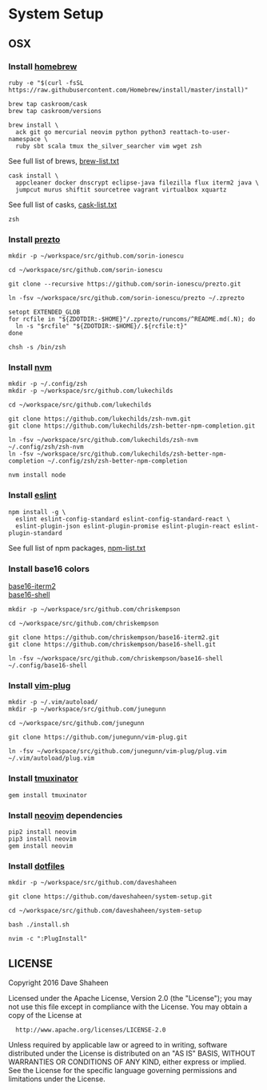 # System Setup

## OSX

### Install [homebrew](http://brew.sh/)

    ruby -e "$(curl -fsSL https://raw.githubusercontent.com/Homebrew/install/master/install)"

    brew tap caskroom/cask
    brew tap caskroom/versions

    brew install \
      ack git go mercurial neovim python python3 reattach-to-user-namespace \
      ruby sbt scala tmux the_silver_searcher vim wget zsh

  See full list of brews, [brew-list.txt](/brew-list.txt)

    cask install \
      appcleaner docker dnscrypt eclipse-java filezilla flux iterm2 java \
      jumpcut murus shiftit sourcetree vagrant virtualbox xquartz

  See full list of casks, [cask-list.txt](/cask-list.txt)

    zsh

### Install [prezto](https://github.com/sorin-ionescu/prezto)

    mkdir -p ~/workspace/src/github.com/sorin-ionescu

    cd ~/workspace/src/github.com/sorin-ionescu

    git clone --recursive https://github.com/sorin-ionescu/prezto.git

    ln -fsv ~/workspace/src/github.com/sorin-ionescu/prezto ~/.zprezto

    setopt EXTENDED_GLOB
    for rcfile in "${ZDOTDIR:-$HOME}"/.zprezto/runcoms/^README.md(.N); do
      ln -s "$rcfile" "${ZDOTDIR:-$HOME}/.${rcfile:t}"
    done

    chsh -s /bin/zsh

### Install [nvm](https://github.com/lukechilds/zsh-nvm)

    mkdir -p ~/.config/zsh
    mkdir -p ~/workspace/src/github.com/lukechilds

    cd ~/workspace/src/github.com/lukechilds

    git clone https://github.com/lukechilds/zsh-nvm.git
    git clone https://github.com/lukechilds/zsh-better-npm-completion.git

    ln -fsv ~/workspace/src/github.com/lukechilds/zsh-nvm ~/.config/zsh/zsh-nvm
    ln -fsv ~/workspace/src/github.com/lukechilds/zsh-better-npm-completion ~/.config/zsh/zsh-better-npm-completion

    nvm install node

### Install [eslint](http://eslint.org/)

    npm install -g \
      eslint eslint-config-standard eslint-config-standard-react \
      eslint-plugin-json eslint-plugin-promise eslint-plugin-react eslint-plugin-standard

  See full list of npm packages, [npm-list.txt](/npm-list.txt)

### Install base16 colors

[base16-iterm2](https://github.com/chriskempson/base16-iterm2.git)  
[base16-shell](https://github.com/chriskempson/base16-shell.git)

    mkdir -p ~/workspace/src/github.com/chriskempson

    cd ~/workspace/src/github.com/chriskempson

    git clone https://github.com/chriskempson/base16-iterm2.git
    git clone https://github.com/chriskempson/base16-shell.git

    ln -fsv ~/workspace/src/github.com/chriskempson/base16-shell ~/.config/base16-shell

### Install [vim-plug](https://github.com/junegunn/vim-plug)

    mkdir -p ~/.vim/autoload/
    mkdir -p ~/workspace/src/github.com/junegunn

    cd ~/workspace/src/github.com/junegunn

    git clone https://github.com/junegunn/vim-plug.git

    ln -fsv ~/workspace/src/github.com/junegunn/vim-plug/plug.vim ~/.vim/autoload/plug.vim

### Install [tmuxinator](https://github.com/tmuxinator/tmuxinator)

    gem install tmuxinator

### Install [neovim](https://neovim.io/) dependencies

    pip2 install neovim
    pip3 install neovim
    gem install neovim

### Install [dotfiles](https://github.com/daveshaheen/system-setup)

    mkdir -p ~/workspace/src/github.com/daveshaheen

    git clone https://github.com/daveshaheen/system-setup.git

    cd ~/workspace/src/github.com/daveshaheen/system-setup

    bash ./install.sh

    nvim -c ":PlugInstall"


## LICENSE

  Copyright 2016 Dave Shaheen

  Licensed under the Apache License, Version 2.0 (the "License");
  you may not use this file except in compliance with the License.
  You may obtain a copy of the License at

      http://www.apache.org/licenses/LICENSE-2.0

  Unless required by applicable law or agreed to in writing, software
  distributed under the License is distributed on an "AS IS" BASIS,
  WITHOUT WARRANTIES OR CONDITIONS OF ANY KIND, either express or implied.
  See the License for the specific language governing permissions and
  limitations under the License.
